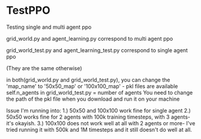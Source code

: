 # TestPPO
Testing single and multi agent ppo



grid_world.py and agent_learning.py correspond to multi agent ppo

grid_world_test.py and agent_learning_test.py correspond to single agent ppo

(They are the same otherwise)

in both(grid_world.py and grid_world_test.py), you can change the 'map_name' to '50x50_map' or '100x100_map' - pkl files are available
self.n_agents in grid_world_test.py = number of agents
You need to change the path of the pkl file when you download and run it on your machine

Issue I'm running into:
1.) 50x50 and 100x100 work fine for single agent
2.) 50x50 works fine for 2 agents with 100k training timesteps, with 3 agents- it's okayish.
3.) 100x100 does not work well at all with 2 agents or more- I've tried running it with 500k and 1M timesteps and it still doesn't do well at all.


